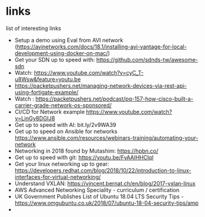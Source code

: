 # links
list of interesting links

-	Setup a demo using Eval from AVI network (https://avinetworks.com/docs/18.1/installing-avi-vantage-for-local-development-using-docker-on-mac/)
-	Get your SDN up to speed with: https://github.com/sdnds-tw/awesome-sdn
-	Watch:  https://www.youtube.com/watch?v=cyC_T-u8Wsw&feature=youtu.be 
-	https://packetpushers.net/managing-network-devices-via-rest-api-using-fortigate-example/
-	Watch : https://packetpushers.net/podcast/pq-157-how-cisco-built-a-carrier-grade-network-os-sponsored/
-	CI/CD for Network example https://www.youtube.com/watch?v=LinGy8DGIJ8
-	Get up to speed with AI:  bit.ly/2v9WA39
-	Get up to speed on Ansible for networks https://www.ansible.com/resources/webinars-training/automating-your-network
-	Networking in 2018 found by Mutashim:  https://hpbn.co/
-	Get up to speed with git:  https://youtu.be/FyAAIHHClqI
-	Get your linux networking up to gear:  https://developers.redhat.com/blog/2018/10/22/introduction-to-linux-interfaces-for-virtual-networking/
-	Understand VXLAN:  https://vincent.bernat.ch/en/blog/2017-vxlan-linux
-	AWS Advanced Networking Speciality - curriculum / certification
-	UK Government Publishes List of Ubuntu 18.04 LTS Security Tips - https://www.omgubuntu.co.uk/2018/07/ubuntu-18-04-security-tips/amp
-	

